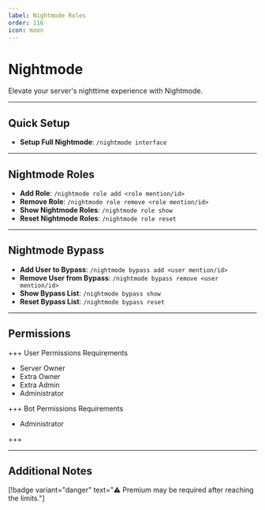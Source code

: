 ```yaml
---
label: Nightmode Roles
order: 116
icon: moon
---
```


# Nightmode

Elevate your server's nighttime experience with Nightmode.

---

## Quick Setup

- **Setup Full Nightmode**: `/nightmode interface`

---

## Nightmode Roles

- **Add Role**: `/nightmode role add <role mention/id>`
- **Remove Role**: `/nightmode role remove <role mention/id>`
- **Show Nightmode Roles**: `/nightmode role show`
- **Reset Nightmode Roles**: `/nightmode role reset`

---

## Nightmode Bypass

- **Add User to Bypass**: `/nightmode bypass add <user mention/id>`
- **Remove User from Bypass**: `/nightmode bypass remove <user mention/id>`
- **Show Bypass List**: `/nightmode bypass show`
- **Reset Bypass List**: `/nightmode bypass reset`

---

## Permissions

+++ User Permissions Requirements

- Server Owner
- Extra Owner
- Extra Admin
- Administrator

+++ Bot Permissions Requirements

- Administrator

+++

---

## Additional Notes

[!badge variant="danger" text="⚠️ Premium may be required after reaching the limits."]
